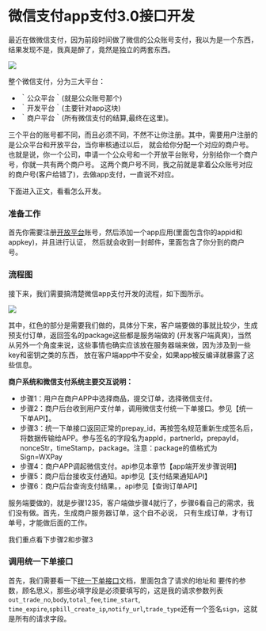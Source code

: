 # 微信支付app支付3.0接口开发

最近在做微信支付，因为前段时间做了微信的公众账号支付，我以为是一个东西，结果发现不是，我真是醉了，竟然是独立的两套东西。

![](http://ww4.sinaimg.cn/large/692869a3gw1exdqakso33j20ny0dptbi.jpg)

整个微信支付，分为三大平台：

- ｀公众平台｀(就是公众账号那个)
- ｀开发平台｀(主要针对app这块)
- ｀商户平台｀(所有微信支付的结算,最终在这里)。

三个平台的账号都不同，而且必须不同，不然不让你注册。其中，需要用户注册的是公众平台和开放平台，当你审核通过以后，
就会给你分配一个对应的商户号。也就是说，你一个公司，申请一个公众号和一个开放平台账号，分别给你一个商户号，你就一共有两个商户号。
这两个商户号不同，我之前就是拿着公众账号对应的商户号(客户给错了)，去做app支付，一直说不对应。

下面进入正文，看看怎么开发。

### 准备工作

首先你需要注册[开放平台](https://open.weixin.qq.com/)账号，然后添加一个app应用(里面包含你的appid和appkey)，并且进行认证，
然后就会收到一封邮件，里面包含了你分到的商户号。

### 流程图

接下来，我们需要搞清楚微信app支付开发的流程，如下图所示。

![](http://ww1.sinaimg.cn/large/692869a3gw1exgxrb07bfj20ou0sy453.jpg)

其中，红色的部分是需要我们做的，具体分下来，客户端要做的事就比较少，生成预支付订单，返回签名的package这些都是服务端做的
(开发客户端真爽)，当然从另外一个角度来说，这些事情也确实应该放在服务器端来做，因为涉及到一些key和密钥之类的东西，
放在客户端app中不安全，如果app被反编译就暴露了这些信息。

**商户系统和微信支付系统主要交互说明：**

- 步骤1：用户在商户APP中选择商品，提交订单，选择微信支付。
- 步骤2：商户后台收到用户支付单，调用微信支付统一下单接口。参见【统一下单API】。
- 步骤3：统一下单接口返回正常的prepay_id，再按签名规范重新生成签名后，将数据传输给APP。参与签名的字段名为appId，partnerId，prepayId，nonceStr，timeStamp，package。注意：package的值格式为Sign=WXPay
- 步骤4：商户APP调起微信支付。api参见本章节【app端开发步骤说明】
- 步骤5：商户后台接收支付通知。api参见【支付结果通知API】
- 步骤6：商户后台查询支付结果。，api参见【查询订单API】

服务端要做的，就是步骤1235，客户端做步骤4就行了，步骤6看自己的需求，我们没有做。首先，生成商户服务器订单，这个自不必说，
只有生成订单，才有订单号，才能做后面的工作。

我们重点看下步骤2和步骤3

### 调用统一下单接口

首先，我们需要看一下[统一下单接口](https://pay.weixin.qq.com/wiki/doc/api/app.php?chapter=9_1)文档，里面包含了请求的地址和
要传的参数，顾名思义，那些必填字段是必须要填写的，这是我的请求参数列表`out_trade_no`,`body`,`total_fee`,`time_start`,
`time_expire`,`spbill_create_ip`,`notify_url`,`trade_type`还有一个签名`sign`，这就是所有的请求字段。



